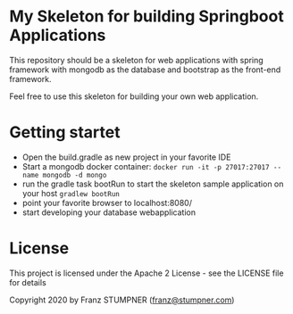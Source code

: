 # My Skeleton for building Springboot Applications

This repository should be a skeleton for web applications with spring framework with mongodb as the database and bootstrap as the front-end framework.

Feel free to use this skeleton for building your own web application.

# Getting startet

* Open the build.gradle as new project in your favorite IDE
* Start a mongodb docker container:
    `docker run -it -p 27017:27017 --name mongodb -d mongo`
* run the gradle task bootRun to start the skeleton sample application on your host
    `gradlew bootRun`
* point your favorite browser to localhost:8080/
* start developing your database webapplication

# License

This project is licensed under the Apache 2 License - see the LICENSE file for details

Copyright 2020 by Franz STUMPNER (franz@stumpner.com)

